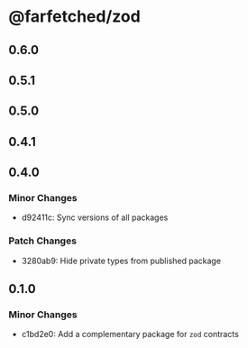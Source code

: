 # @farfetched/zod

## 0.6.0

## 0.5.1

## 0.5.0

## 0.4.1

## 0.4.0

### Minor Changes

- d92411c: Sync versions of all packages

### Patch Changes

- 3280ab9: Hide private types from published package

## 0.1.0

### Minor Changes

- c1bd2e0: Add a complementary package for `zod` contracts
